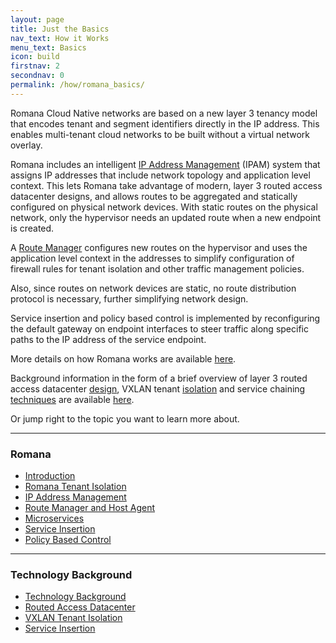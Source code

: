 ```yaml
---
layout: page
title: Just the Basics
nav_text: How it Works
menu_text: Basics
icon: build
firstnav: 2
secondnav: 0
permalink: /how/romana_basics/
---
```


Romana Cloud Native networks are based on a new layer 3 tenancy model that encodes tenant and segment identifiers directly in the IP address. This enables multi-tenant cloud networks to be built without a virtual network overlay.

Romana includes an intelligent [IP Address Management](/how/romana_details/#ip-address-management) (IPAM) system that assigns IP addresses that include network topology and application level context. This lets Romana take advantage of modern, layer 3 routed access datacenter designs, and allows routes to be aggregated and statically configured on physical network devices. With static routes on the physical network, only the hypervisor needs an updated route when a new endpoint is created. 

A [Route Manager](/how/romana_details/#host-agent-and-route-manager) 
configures new routes on the hypervisor and uses the application level context in the addresses to simplify configuration of firewall rules for tenant isolation and other traffic management policies. 

Also, since routes on network devices are static, no route distribution protocol is necessary, further simplifying network design.

Service insertion and policy based control is implemented by reconfiguring the default gateway on endpoint interfaces to steer traffic along specific paths to the IP address of the service endpoint.

More details on how Romana works are available [here](/how/romana_details/). 

Background information in the form of a brief overview of layer 3 routed access datacenter [design](/how/background/#routed-access-datacenter),  VXLAN tenant [isolation](/how/background/#vxlan-tenant-isolation) and service chaining [techniques](/how/background/#service-insertion) 
are available [here](/how/background/).

Or jump right to the topic you want to learn more about.

---

### Romana   

- [Introduction](/how/romana_details/#introduction)
- [Romana Tenant Isolation](/how/romana_details/#romana-tenant-isolation)
- [IP Address Management](/how/romana_details/#ip-address-management)
- [Route Manager and Host Agent](/how/romana_details/#route-manager-and-host-agent) 
- [Microservices](/how/romana_details/#microservices) 
- [Service Insertion](/how/romana_details/#service-insertion) 
- [Policy Based Control](/how/romana_details/#policy-based-control)  


---

### Technology Background 

- [Technology Background](/how/background/)
- [Routed Access Datacenter](/how/background/#routed-access-datacenter)
- [VXLAN Tenant Isolation](/how/background/#vxlan-tenant-isolation)
- [Service Insertion](/how/background/#service-insertion) 

